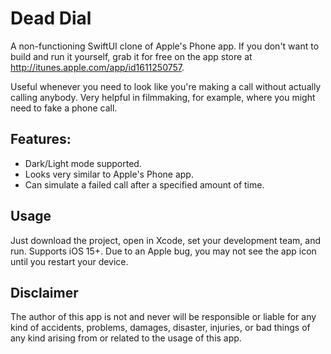# Dead Dial
A non-functioning SwiftUI clone of Apple's Phone app.
If you don't want to build and run it yourself, grab it for free on the app store at http://itunes.apple.com/app/id1611250757.

Useful whenever you need to look like you're making a call without actually calling anybody. Very helpful in filmmaking, for example, where you might need to fake a phone call.

## Features:

* Dark/Light mode supported.
* Looks very similar to Apple's Phone app.
* Can simulate a failed call after a specified amount of time.

## Usage

Just download the project, open in Xcode, set your development team, and run. Supports iOS 15+.
Due to an Apple bug, you may not see the app icon until you restart your device.

## Disclaimer

The author of this app is not and never will be responsible or liable for any kind of accidents, problems, damages, disaster, injuries, or bad things of any kind arising from or related to the usage of this app.
